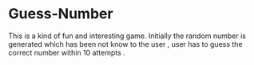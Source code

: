 # Guess-Number
This is a kind of fun and interesting game. Initially the random number is generated which has been not know to the user , user has to guess the correct number  within 10 attempts .
